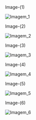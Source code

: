 
Image-(1)

![Imagem_1](https://github.com/TassianaMilka/Html-and-Css-Projects/assets/114196099/76a87016-3cdc-41af-93eb-b22bd187e11d)

Image-(2)

![Imagem_2](https://github.com/TassianaMilka/Html-and-Css-Projects/assets/114196099/2697c41d-f72e-46c7-a210-2bf201c39a0d)

Image-(3)

![Imagem_3](https://github.com/TassianaMilka/Html-and-Css-Projects/assets/114196099/b465bc23-4a02-43ec-9154-616514d2e8ab)


Image-(4)

![Imagem_4](https://github.com/TassianaMilka/Html-and-Css-Projects/assets/114196099/5dc556b5-e5e7-41ec-95ac-ff0309fb24d2)

Image-(5)


![Imagem_5](https://github.com/TassianaMilka/Html-and-Css-Projects/assets/114196099/9820215d-8f18-4b19-9dac-90a34f0cde29)


Image-(6)

![Imagem_6](https://github.com/TassianaMilka/Html-and-Css-Projects/assets/114196099/81309298-9301-4db9-95ba-2ae38943c575)


